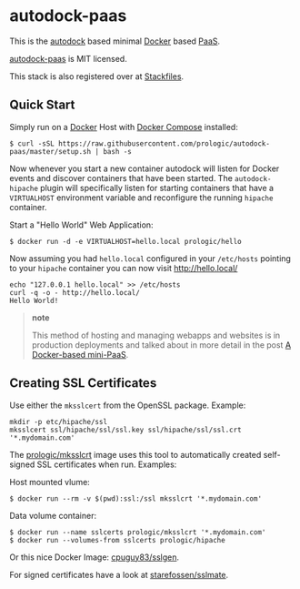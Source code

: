 autodock-paas
=============

This is the [autodock](https://github.com/prologic/autodock) based minimal [Docker](https://github.com/docker/docker) based [PaaS](https://en.wikipedia.org/wiki/Platform_as_a_service).

[autodock-paas](https://github.com/prologic/autodock-paas) is MIT licensed.

This stack is also registered over at [Stackfiles](https://stackfiles.io/registry/55e76bc25d8ffc010083bc92).

Quick Start
-----------

Simply run on a [Docker](https://github.com/docker/docker) Host with [Docker Compose](https://github.com/docker/compose) installed:

    $ curl -sSL https://raw.githubusercontent.com/prologic/autodock-paas/master/setup.sh | bash -s

Now whenever you start a new container autodock will listen for Docker events and discover containers that have been started. The `autodock-hipache` plugin will specifically listen for starting containers that have a `VIRTUALHOST` environment variable and reconfigure the running `hipache` container.

Start a "Hello World" Web Application:

    $ docker run -d -e VIRTUALHOST=hello.local prologic/hello

Now assuming you had `hello.local` configured in your `/etc/hosts` pointing to your `hipache` container you can now visit <http://hello.local/>

    echo "127.0.0.1 hello.local" >> /etc/hosts
    curl -q -o - http://hello.local/
    Hello World!

> **note**
>
> This method of hosting and managing webapps and websites is in production deployments and talked about in more detail in the post [A Docker-based mini-PaaS](http://shortcircuit.net.au/~prologic/blog/article/2015/03/24/a-docker-based-mini-paas/).

Creating SSL Certificates
-------------------------

Use either the `mksslcert` from the OpenSSL package. Example:

``` sourceCode
mkdir -p etc/hipache/ssl
mksslcert ssl/hipache/ssl/ssl.key ssl/hipache/ssl/ssl.crt '*.mydomain.com'
```

The [prologic/mksslcrt](https://hub.docker.com/r/prologic/mksslcrt/) image uses this tool to automatically created self-signed SSL certificates when run. Examples:

Host mounted vlume:

    $ docker run --rm -v $(pwd):ssl:/ssl mksslcrt '*.mydomain.com'

Data volume container:

    $ docker run --name sslcerts prologic/mksslcrt '*.mydomain.com'
    $ docker run --volumes-from sslcerts prologic/hipache

Or this nice Docker Image: [cpuguy83/sslgen](https://hub.docker.com/r/cpuguy83/sslgen/).

For signed certificates have a look at [starefossen/sslmate](https://hub.docker.com/r/starefossen/sslmate/).
